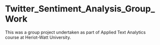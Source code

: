 # Twitter_Sentiment_Analysis_Group_Work
This was a group project undertaken as part of Applied Text Analytics course at Heriot-Watt University.
